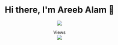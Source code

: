 
<!--
**AreebAlam99/AreebAlam99** is a ✨ _special_ ✨ repository because its `README.md` (this file) appears on your GitHub profile.

Here are some ideas to get you started:

- 🔭 I’m currently working on ...
- 🌱 I’m currently learning ...
- 👯 I’m looking to collaborate on ...
- 🤔 I’m looking for help with ...
- 💬 Ask me about ...
- 📫 How to reach me: ...
- 😄 Pronouns: ...
- ⚡ Fun fact: ...
-->

<div align="center">
    <h1> Hi there, I'm Areeb Alam 👋<a href="#"></h1>
 </div>
    
<p align="center">
<a href="https://github.com/AreebAlam99"><img src="https://readme-typing-svg.herokuapp.com?lines=I+am+a;Ruby+on+Rails+Developer;Backend+Engineer;JS+Developer&center=true&width=500&height=50"></a>
  
<p align="center"> 
  Views<br>
  <img src="https://profile-counter.glitch.me/AreebAlam99/count.svg" />
</p>
